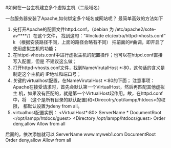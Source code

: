 #如何在一台主机建立多个虚拟主机（二级域名）

一台服务器安装了Apache,如何绑定多个域名或网站呢？
最简单高效的方法如下
1.  先打开Apache的配置文件httpd.conf，（debian  为 /etc/apache2/sote-av****/）在这个文件，
    找到这句：“#Include etc/extra/httpd-vhosts.conf”
k
    （根据安装路径不同，上面的路径会略有不同）
    把前面的#曲调，即开启了使用虚拟主机的功能；
2.  在httpd-vhosts.conf中进行虚拟主机的配置操作；也可以在httpd.conf直接写入配置，但是
    不建议这么做；
3.  打开httpd-vhosts.conf文件，找到NameVirutalHost *:80，这句话的含义是制定这个主机的
    IP地址和端口号；
4.  关键的virtualhost配置，在NameVirutalHost *:80的下面；
    注意事项：Apache在接受请求时，首先会默认第一个VirtualHost，然后再匹配其他虚拟主
    机，如果没有匹配的，就是第一个VirtualHost起作用。故，在httpd.conf中，将
    <Dicrectory />（这个是所有目录的默认配置)和<Direcotry/opt/lampp/htdocs>的权限，
    都默认设置为deny from all。
5.  virtualhost配置实例：
    <VirtualHost*:80>
     ServerName *
     DocumentRoot </opt/lampp/htdocs/guest>
    <Directory /opt/lampp/htdocs/guest>
    Order deny,allow
    Allow from all
   </Direcotry>
   <VirtualHost/>
    后面的，依次添加就可以
   <VirtualHost *:80>
    ServerName www.myweb1.com
    DocumentRoot </opt/lampp/htdocs/myweb1>
    <Directory /opt/lampp/htdocs/myweb1>
    Order deny,allow
    Allow from all
    </Direcotry>
  <VirtualHost/>
